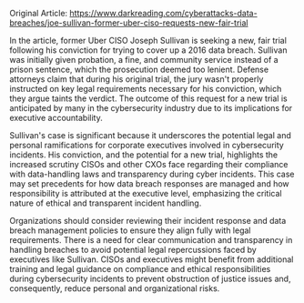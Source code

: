 Original Article: https://www.darkreading.com/cyberattacks-data-breaches/joe-sullivan-former-uber-ciso-requests-new-fair-trial

In the article, former Uber CISO Joseph Sullivan is seeking a new, fair trial following his conviction for trying to cover up a 2016 data breach. Sullivan was initially given probation, a fine, and community service instead of a prison sentence, which the prosecution deemed too lenient. Defense attorneys claim that during his original trial, the jury wasn't properly instructed on key legal requirements necessary for his conviction, which they argue taints the verdict. The outcome of this request for a new trial is anticipated by many in the cybersecurity industry due to its implications for executive accountability.

Sullivan's case is significant because it underscores the potential legal and personal ramifications for corporate executives involved in cybersecurity incidents. His conviction, and the potential for a new trial, highlights the increased scrutiny CISOs and other CXOs face regarding their compliance with data-handling laws and transparency during cyber incidents. This case may set precedents for how data breach responses are managed and how responsibility is attributed at the executive level, emphasizing the critical nature of ethical and transparent incident handling.

Organizations should consider reviewing their incident response and data breach management policies to ensure they align fully with legal requirements. There is a need for clear communication and transparency in handling breaches to avoid potential legal repercussions faced by executives like Sullivan. CISOs and executives might benefit from additional training and legal guidance on compliance and ethical responsibilities during cybersecurity incidents to prevent obstruction of justice issues and, consequently, reduce personal and organizational risks.